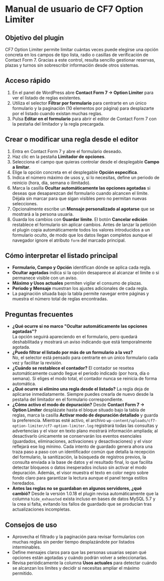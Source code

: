 # Manual de usuario de CF7 Option Limiter

## Objetivo del plugin
CF7 Option Limiter permite limitar cuántas veces puede elegirse una opción concreta en los campos de tipo lista, radio o casillas de verificación de Contact Form 7. Gracias a este control, resulta sencillo gestionar reservas, plazas y turnos sin sobrescribir información desde otros sistemas.

## Acceso rápido
1. En el panel de WordPress abre **Contact Form 7 → Option Limiter** para ver el listado de reglas existentes.
2. Utiliza el selector **Filtrar por formulario** para centrarte en un único formulario y la paginación (10 elementos por página) para desplazarte por el listado cuando existan muchas reglas.
3. Pulsa **Editar en el formulario** para abrir el editor de Contact Form 7 con la pestaña del limitador y la regla precargada.

## Crear o modificar una regla desde el editor
1. Entra en Contact Form 7 y abre el formulario deseado.
2. Haz clic en la pestaña **Limitador de opciones**.
3. Selecciona el campo que quieras controlar desde el desplegable **Campo a limitar**.
4. Elige la opción concreta en el desplegable **Opción específica**.
5. Indica el número máximo de usos y, si lo necesitas, define un periodo de reinicio (hora, día, semana o ilimitado).
6. Marca la casilla **Ocultar automáticamente las opciones agotadas** si deseas que desaparezcan del formulario cuando alcancen el límite. Déjala sin marcar para que sigan visibles pero no permitan nuevas selecciones.
7. Opcionalmente escribe un **Mensaje personalizado al agotarse** que se mostrará a la persona usuaria.
8. Guarda los cambios con **Guardar límite**. El botón **Cancelar edición** restablece el formulario sin aplicar cambios. Antes de lanzar la petición el plugin copia automáticamente todos los valores introducidos a un formulario oculto, de modo que los datos llegan completos aunque el navegador ignore el atributo `form` del marcado principal.

## Cómo interpretar el listado principal
- **Formulario, Campo y Opción** identifican dónde se aplica cada regla.
- **Ocultar agotadas** indica si la opción desaparece al alcanzar el límite o si permanece visible con un aviso.
- **Máximo y Usos actuales** permiten vigilar el consumo de plazas.
- **Periodo y Mensaje** muestran los ajustes adicionales de cada regla.
- La paginación situada bajo la tabla permite navegar entre páginas y muestra el número total de reglas encontradas.

## Preguntas frecuentes
- **¿Qué ocurre si no marco "Ocultar automáticamente las opciones agotadas"?**  
  La opción seguirá apareciendo en el formulario, pero quedará deshabilitada y mostrará un aviso indicando que está temporalmente agotada.
- **¿Puedo filtrar el listado por más de un formulario a la vez?**  
  No, el selector está pensado para centrarte en un único formulario cada vez y facilitar la revisión.
- **¿Cuándo se restablece el contador?**
  El contador se resetea automáticamente cuando llegue el periodo indicado (por hora, día o semana). Si eliges el modo total, el contador nunca se reinicia de forma automática.
- **¿Qué ocurre si elimino una regla desde el listado?**
  La regla deja de aplicarse inmediatamente. Siempre puedes crearla de nuevo desde la pestaña del limitador en el formulario correspondiente.
- **¿Cómo activo el modo de depuración?**
  Desde **Contact Form 7 → Option Limiter** desplázate hasta el bloque situado bajo la tabla de reglas, marca la casilla **Activar modo de depuración detallado** y guarda la preferencia. Mientras esté activo, el archivo `wp-content/uploads/cf7-option-limiter/cf7-option-limiter.log` registrará todas las consultas y advertencias y el visor en texto plano mostrará información ampliada; al desactivarlo únicamente se conservarán los eventos esenciales (guardados, eliminaciones, activaciones y desactivaciones) y el visor reflejará ese log mínimo. Cada intento de guardado genera ahora una traza paso a paso con un identificador común que detalla la recepción del formulario, la sanitización, la búsqueda de registros previos, la consulta enviada a la base de datos y el resultado final, lo que facilita detectar bloqueos o datos inesperados incluso sin activar el modo depuración. Además, el visor muestra el texto en color negro sobre fondo claro para garantizar la lectura aunque el panel tenga estilos heredados.
- **Antes las reglas no se guardaban en algunos servidores, ¿qué cambió?**
  Desde la versión 1.0.18 el plugin revisa automáticamente que la columna `hide_exhausted` exista incluso en bases de datos MySQL 5.7 y la crea si falta, evitando los fallos de guardado que se producían tras actualizaciones incompletas.

## Consejos de uso
- Aprovecha el filtrado y la paginación para revisar formularios con muchas reglas sin perder tiempo desplazándote por listados interminables.
- Define mensajes claros para que las personas usuarias sepan qué opciones están agotadas y cuándo podrán volver a seleccionarlas.
- Revisa periódicamente la columna **Usos actuales** para detectar cuándo se alcanzan los límites y decidir si necesitas ampliar el máximo permitido.
